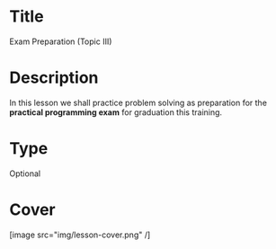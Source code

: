 # Title
Exam Preparation (Topic III)

# Description
In this lesson we shall practice problem solving as preparation for the **practical programming exam** for graduation this training.

# Type
Optional

# Cover
[image src="img/lesson-cover.png" /]
